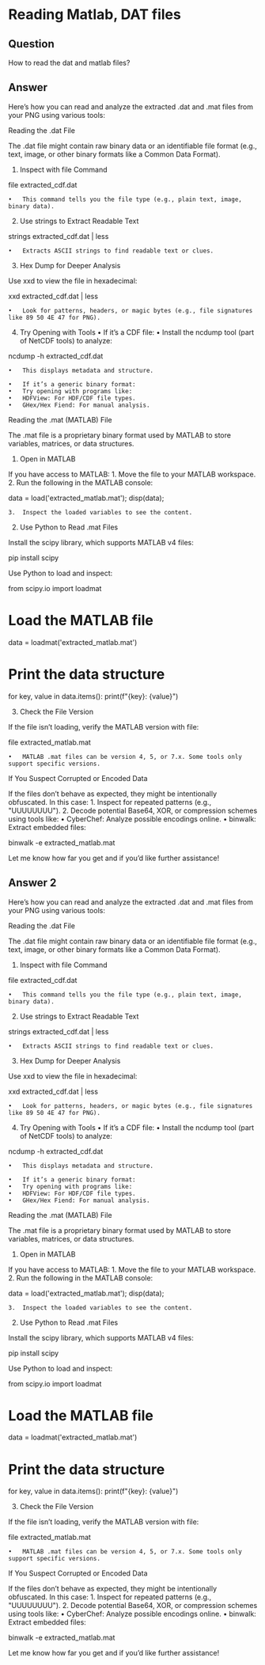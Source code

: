 # Reading Matlab, DAT files

## Question

How to read the dat and matlab files?

## Answer

Here’s how you can read and analyze the extracted .dat and .mat files from your PNG using various tools:

Reading the .dat File

The .dat file might contain raw binary data or an identifiable file format (e.g., text, image, or other binary formats like a Common Data Format).

1. Inspect with file Command

file extracted_cdf.dat

	•	This command tells you the file type (e.g., plain text, image, binary data).

2. Use strings to Extract Readable Text

strings extracted_cdf.dat | less

	•	Extracts ASCII strings to find readable text or clues.

3. Hex Dump for Deeper Analysis

Use xxd to view the file in hexadecimal:

xxd extracted_cdf.dat | less

	•	Look for patterns, headers, or magic bytes (e.g., file signatures like 89 50 4E 47 for PNG).

4. Try Opening with Tools
	•	If it’s a CDF file:
	•	Install the ncdump tool (part of NetCDF tools) to analyze:

ncdump -h extracted_cdf.dat


	•	This displays metadata and structure.

	•	If it’s a generic binary format:
	•	Try opening with programs like:
	•	HDFView: For HDF/CDF file types.
	•	GHex/Hex Fiend: For manual analysis.

Reading the .mat (MATLAB) File

The .mat file is a proprietary binary format used by MATLAB to store variables, matrices, or data structures.

1. Open in MATLAB

If you have access to MATLAB:
	1.	Move the file to your MATLAB workspace.
	2.	Run the following in the MATLAB console:

data = load('extracted_matlab.mat');
disp(data);


	3.	Inspect the loaded variables to see the content.

2. Use Python to Read .mat Files

Install the scipy library, which supports MATLAB v4 files:

pip install scipy

Use Python to load and inspect:

from scipy.io import loadmat

# Load the MATLAB file
data = loadmat('extracted_matlab.mat')

# Print the data structure
for key, value in data.items():
    print(f"{key}: {value}")

3. Check the File Version

If the file isn’t loading, verify the MATLAB version with file:

file extracted_matlab.mat

	•	MATLAB .mat files can be version 4, 5, or 7.x. Some tools only support specific versions.

If You Suspect Corrupted or Encoded Data

If the files don’t behave as expected, they might be intentionally obfuscated. In this case:
	1.	Inspect for repeated patterns (e.g., "UUUUUUUU").
	2.	Decode potential Base64, XOR, or compression schemes using tools like:
	•	CyberChef: Analyze possible encodings online.
	•	binwalk: Extract embedded files:

binwalk -e extracted_matlab.mat

Let me know how far you get and if you’d like further assistance!

## Answer 2

Here’s how you can read and analyze the extracted .dat and .mat files from your PNG using various tools:

Reading the .dat File

The .dat file might contain raw binary data or an identifiable file format (e.g., text, image, or other binary formats like a Common Data Format).

1. Inspect with file Command

file extracted_cdf.dat

	•	This command tells you the file type (e.g., plain text, image, binary data).

2. Use strings to Extract Readable Text

strings extracted_cdf.dat | less

	•	Extracts ASCII strings to find readable text or clues.

3. Hex Dump for Deeper Analysis

Use xxd to view the file in hexadecimal:

xxd extracted_cdf.dat | less

	•	Look for patterns, headers, or magic bytes (e.g., file signatures like 89 50 4E 47 for PNG).

4. Try Opening with Tools
	•	If it’s a CDF file:
	•	Install the ncdump tool (part of NetCDF tools) to analyze:

ncdump -h extracted_cdf.dat


	•	This displays metadata and structure.

	•	If it’s a generic binary format:
	•	Try opening with programs like:
	•	HDFView: For HDF/CDF file types.
	•	GHex/Hex Fiend: For manual analysis.

Reading the .mat (MATLAB) File

The .mat file is a proprietary binary format used by MATLAB to store variables, matrices, or data structures.

1. Open in MATLAB

If you have access to MATLAB:
	1.	Move the file to your MATLAB workspace.
	2.	Run the following in the MATLAB console:

data = load('extracted_matlab.mat');
disp(data);


	3.	Inspect the loaded variables to see the content.

2. Use Python to Read .mat Files

Install the scipy library, which supports MATLAB v4 files:

pip install scipy

Use Python to load and inspect:

from scipy.io import loadmat

# Load the MATLAB file
data = loadmat('extracted_matlab.mat')

# Print the data structure
for key, value in data.items():
    print(f"{key}: {value}")

3. Check the File Version

If the file isn’t loading, verify the MATLAB version with file:

file extracted_matlab.mat

	•	MATLAB .mat files can be version 4, 5, or 7.x. Some tools only support specific versions.

If You Suspect Corrupted or Encoded Data

If the files don’t behave as expected, they might be intentionally obfuscated. In this case:
	1.	Inspect for repeated patterns (e.g., "UUUUUUUU").
	2.	Decode potential Base64, XOR, or compression schemes using tools like:
	•	CyberChef: Analyze possible encodings online.
	•	binwalk: Extract embedded files:

binwalk -e extracted_matlab.mat

Let me know how far you get and if you’d like further assistance!
